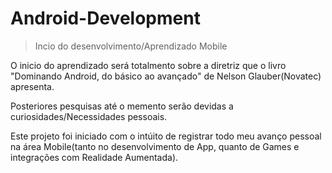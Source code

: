 # Android-Development
 
> Incio do desenvolvimento/Aprendizado Mobile

O inicio do aprendizado será totalmento sobre a diretriz que o livro "Dominando Android, do básico ao avançado" de Nelson Glauber(Novatec) apresenta.

Posteriores pesquisas até o memento serão devidas a curiosidades/Necessidades pessoais.

Este projeto foi iniciado com o intúito de registrar todo meu avanço pessoal na área Mobile(tanto no desenvolvimento de App, quanto de Games e integrações com Realidade Aumentada).

